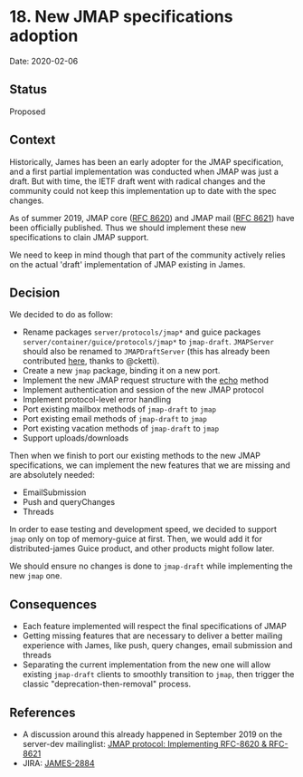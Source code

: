 # 18. New JMAP specifications adoption

Date: 2020-02-06

## Status

Proposed

## Context

Historically, James has been an early adopter for the JMAP specification, and a first partial implementation was conducted when JMAP was just a draft. 
But with time, the IETF draft went with radical changes and the community could not keep this implementation up to date with the spec changes.

As of summer 2019, JMAP core ([RFC 8620](https://tools.ietf.org/html/rfc8620)) and JMAP mail ([RFC 8621](https://tools.ietf.org/html/rfc8621)) have been officially published. 
Thus we should implement these new specifications to clain JMAP support.

We need to keep in mind though that part of the community actively relies on the actual 'draft' implementation of JMAP existing in James. 

## Decision

We decided to do as follow:

* Rename packages `server/protocols/jmap*` and guice packages `server/container/guice/protocols/jmap*` to `jmap-draft`. `JMAPServer` should also be renamed to `JMAPDraftServer` (this has already been contributed [here](https://github.com/apache/james-project/pull/164), thanks to @cketti).
* Create a new `jmap` package, binding it on a new port.
* Implement the new JMAP request structure with the [echo](https://jmap.io/spec-core.html#the-coreecho-method) method
* Implement authentication and session of the new JMAP protocol
* Implement protocol-level error handling
* Port existing mailbox methods of `jmap-draft` to `jmap`
* Port existing email methods of `jmap-draft` to `jmap`
* Port existing vacation methods of `jmap-draft` to `jmap`
* Support uploads/downloads

Then when we finish to port our existing methods to the new JMAP specifications, we can implement the new features that we are missing and are absolutely needed:

* EmailSubmission
* Push and queryChanges
* Threads

In order to ease testing and development speed, we decided to support `jmap` only on top of memory-guice at first. 
Then, we would add it for distributed-james Guice product, and other products might follow later.

We should ensure no changes is done to `jmap-draft` while implementing the new `jmap` one.

## Consequences

* Each feature implemented will respect the final specifications of JMAP
* Getting missing features that are necessary to deliver a better mailing experience with James, like push, query changes, email submission and threads 
* Separating the current implementation from the new one will allow existing `jmap-draft` clients to smoothly transition to `jmap`, then trigger the classic "deprecation-then-removal" process. 

## References

* A discussion around this already happened in September 2019 on the server-dev mailinglist: [JMAP protocol: Implementing RFC-8620 & RFC-8621](https://www.mail-archive.com/server-dev@james.apache.org/msg62072.html)
* JIRA: [JAMES-2884](https://issues.apache.org/jira/browse/JAMES-2884)